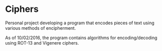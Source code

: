 # Ciphers
Personal project developing a program that encodes pieces of text using various methods of encipherment.

As of 10/02/2016, the program contains algorithms for encoding/decoding using ROT-13 and Vigenere ciphers.
